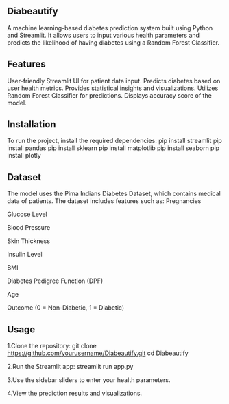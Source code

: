 ## Diabeautify
A machine learning-based diabetes prediction system built using Python and Streamlit. It allows users to input various health parameters and predicts the likelihood of having diabetes using a Random Forest Classifier.

## Features
User-friendly Streamlit UI for patient data input.
Predicts diabetes based on user health metrics.
Provides statistical insights and visualizations.
Utilizes Random Forest Classifier for predictions.
Displays accuracy score of the model.

## Installation
To run the project, install the required dependencies:
pip install streamlit
pip install pandas
pip install sklearn
pip install matplotlib
pip install seaborn
pip install plotly

## Dataset
The model uses the Pima Indians Diabetes Dataset, which contains medical data of patients. The dataset includes features such as:
Pregnancies

Glucose Level

Blood Pressure

Skin Thickness

Insulin Level

BMI

Diabetes Pedigree Function (DPF)

Age

Outcome (0 = Non-Diabetic, 1 = Diabetic)

## Usage
1.Clone the repository: git clone https://github.com/yourusername/Diabeautify.git
cd Diabeautify

2.Run the Streamlit app: streamlit run app.py

3.Use the sidebar sliders to enter your health parameters.

4.View the prediction results and visualizations.
